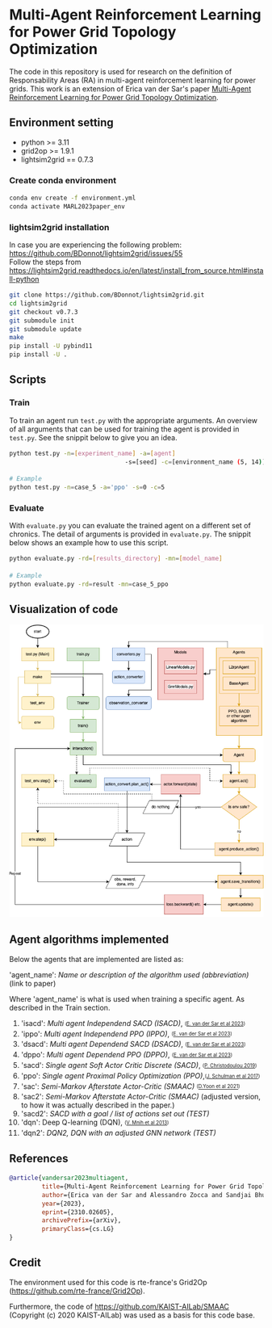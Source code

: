 # Multi-Agent Reinforcement Learning for Power Grid Topology Optimization
The code in this repository is used for research on the definition of Responsability Areas (RA) in multi-agent reinforcement learning for power grids. This work is an extension of Erica van der Sar's paper [Multi-Agent Reinforcement Learning for Power Grid Topology Optimization](https://doi.org/10.48550/arXiv.2310.02605).

## Environment setting
- python >= 3.11  
- grid2op >= 1.9.1 
- lightsim2grid == 0.7.3 

### Create conda environment
```sh
conda env create -f environment.yml
conda activate MARL2023paper_env
```

### lightsim2grid installation
In case you are experiencing the following problem:\
https://github.com/BDonnot/lightsim2grid/issues/55 \
Follow the steps from https://lightsim2grid.readthedocs.io/en/latest/install_from_source.html#install-python
```sh
git clone https://github.com/BDonnot/lightsim2grid.git
cd lightsim2grid
git checkout v0.7.3
git submodule init
git submodule update
make
pip install -U pybind11
pip install -U .
```

## Scripts
### Train
To train an agent run `test.py` with the appropriate arguments.
An overview of all arguments that can be used for training the agent is provided in `test.py`. 
See the snippit below to give you an idea.
```sh
python test.py -n=[experiment_name] -a=[agent] 
                                -s=[seed] -c=[environment_name (5, 14)]

# Example
python test.py -n=case_5 -a='ppo' -s=0 -c=5 
```

### Evaluate
With `evaluate.py` you can evaluate the trained agent on a different set of chronics.
The detail of arguments is provided in `evaluate.py`. The snippit below shows an example how to use this script.
```sh
python evaluate.py -rd=[results_directory] -mn=[model_name]

# Example
python evaluate.py -rd=result -mn=case_5_ppo
```

## Visualization of code
![FlowChart of Code](/images/MARL_flowchart.png?raw=true "Flow chart of Code")

## Agent algorithms implemented
Below the agents that are implemented are listed as: 

'agent_name': _Name or description of the algorithm used (abbreviation)_ (link to paper)

Where 'agent_name' is what is used when training a specific agent. As described in the Train section.

1. 'isacd': _Multi agent Independend SACD (ISACD)_, <sub><sup>([E. van der Sar et al 2023](https://doi.org/10.48550/arXiv.1910.07207)) </sub></sup>
1. 'ippo': _Multi agent Independend PPO (IPPO)_, <sub><sup>([E. van der Sar et al 2023](https://doi.org/10.48550/arXiv.1910.07207)) </sub></sup>
1. 'dsacd': _Multi agent Dependend SACD (DSACD)_, <sub><sup>([E. van der Sar et al 2023](https://doi.org/10.48550/arXiv.1910.07207)) </sub></sup>
1. 'dppo': _Multi agent Dependend PPO (DPPO)_, <sub><sup>([E. van der Sar et al 2023](https://doi.org/10.48550/arXiv.1910.07207)) </sub></sup>
1. 'sacd': _Single agent Soft Actor Critic Discrete (SACD)_, <sub><sup>([P. Christodoulou 2019](https://doi.org/10.48550/arXiv.1910.07207)) </sub></sup>
1. 'ppo': _Single agent Proximal Policy Optimization (PPO)_,<sub><sup>([J. Schulman et al 2017](https://doi.org/10.48550/arXiv.1707.06347)) </sub></sup>
1. 'sac': _Semi-Markov Afterstate Actor-Critic (SMAAC)_ <sub><sup>([D.Yoon et al 2021](https://openreview.net/pdf?id=LmUJqB1Cz8)) </sub></sup>
1. 'sac2': _Semi-Markov Afterstate Actor-Critic (SMAAC)_  (adjusted version, to how it was actually described in the paper.)
1. 'sacd2': _SACD with a goal / list of actions set out (TEST)_
1. 'dqn': Deep Q-learning (DQN), <sub><sup>([V. Mnih et al 2013](https://doi.org/10.48550/arXiv.1312.5602)) </sub></sup>
1. 'dqn2': _DQN2, DQN with an adjusted GNN network (TEST)_


## References
```bibtex
@article{vandersar2023multiagent,
         title={Multi-Agent Reinforcement Learning for Power Grid Topology Optimization}, 
         author={Erica van der Sar and Alessandro Zocca and Sandjai Bhulai},
         year={2023},
         eprint={2310.02605},
         archivePrefix={arXiv},
         primaryClass={cs.LG}
}
```

## Credit
The environment used for this code is rte-france's Grid2Op (https://github.com/rte-france/Grid2Op).

Furthermore, the code of https://github.com/KAIST-AILab/SMAAC (Copyright (c) 2020 KAIST-AILab) was used as a basis for this code base.
